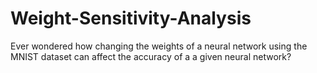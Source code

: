# Weight-Sensitivity-Analysis
Ever wondered how changing the weights of a neural network using the MNIST dataset can affect the accuracy of a a given neural network?
